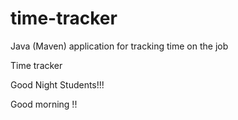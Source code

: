 # time-tracker
Java (Maven) application for tracking time on the job

Time tracker

Good Night Students!!!

Good morning
!!
